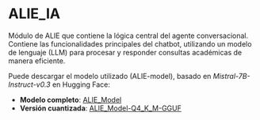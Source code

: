 # ALIE_IA

Módulo de ALIE que contiene la lógica central del agente conversacional. Contiene las funcionalidades principales del chatbot, utilizando un modelo de lenguaje (LLM) para procesar y responder consultas académicas de manera eficiente.

Puede descargar el modelo utilizado (ALIE-model), basado en *Mistral-7B-Instruct-v0.3* en Hugging Face:

- **Modelo completo**: [ALIE_Model](https://huggingface.co/luisalejandrobf/ALIE_Model)
- **Versión cuantizada**: [ALIE_Model-Q4_K_M-GGUF](https://huggingface.co/luisalejandrobf/ALIE_Model-Q4_K_M-GGUF)
